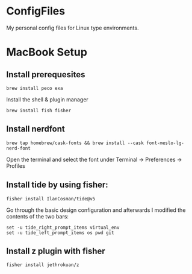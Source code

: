 # ConfigFiles
My personal config files for Linux type environments.

# MacBook Setup

## Install prerequesites

```
brew install peco exa
```

Install the shell & plugin manager

```
brew install fish fisher
```

## Install nerdfont

```
brew tap homebrew/cask-fonts && brew install --cask font-meslo-lg-nerd-font
```

Open the terminal and select the font under Terminal -> Preferences -> Profiles

## Install tide by using fisher:

```
fisher install IlanCosman/tide@v5
```

Go through the basic design configuration and afterwards I modified the contents of the two bars:

```
set -u tide_right_prompt_items virtual_env
set -u tide_left_prompt_items os pwd git
```
## Install z plugin with fisher

```
fisher install jethrokuan/z
```

